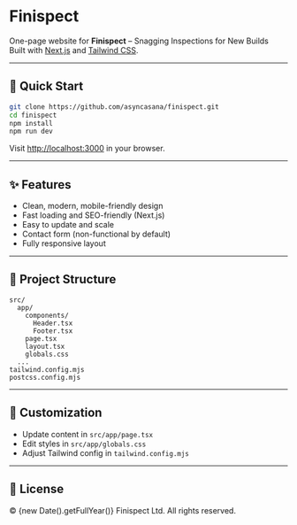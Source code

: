 # Finispect

One-page website for **Finispect** – Snagging Inspections for New Builds  
Built with [Next.js](https://nextjs.org/) and [Tailwind CSS](https://tailwindcss.com/).

---

## 🚀 Quick Start

```sh
git clone https://github.com/asyncasana/finispect.git
cd finispect
npm install
npm run dev
```

Visit [http://localhost:3000](http://localhost:3000) in your browser.

---

## ✨ Features

- Clean, modern, mobile-friendly design
- Fast loading and SEO-friendly (Next.js)
- Easy to update and scale
- Contact form (non-functional by default)
- Fully responsive layout

---

## 📁 Project Structure

```
src/
  app/
    components/
      Header.tsx
      Footer.tsx
    page.tsx
    layout.tsx
    globals.css
  ...
tailwind.config.mjs
postcss.config.mjs
```

---

## 📝 Customization

- Update content in `src/app/page.tsx`
- Edit styles in `src/app/globals.css`
- Adjust Tailwind config in `tailwind.config.mjs`

---

## 📄 License

&copy; {new Date().getFullYear()} Finispect Ltd. All rights reserved.